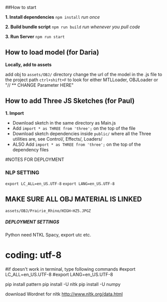 
##How to start

**1. Install dependencies**
`npm install` *run once*

**2. Build bundle script**
`npm run build` *run whenever you pull code*

**3. Run Server**
`npm run start`


## How to load model (for Daria)

**Locally, add to assets**

add obj to `assets/OBJ/` directory
change the url of the model in the .js file to the project path
`ctrl+shift+F` to look for either MTLLoader, OBJLoader or "// ** CHANGE Parameter HERE"  


## How to add Three JS Sketches (for Paul)
**1. Import**
 - Download sketch in the same directory as Main.js
 - Add `import * as THREE from 'three';` on the top of the file
 - Download sketch dependencies inside `public/` where all the Three utilities are, see Control/, Effects/, Loaders/
 - ALSO Add `import * as THREE from 'three';` on the top of the dependency files

#NOTES FOR DEPLOYMENT

### NLP SETTING
`export LC_ALL=en_US.UTF-8`
`export LANG=en_US.UTF-8`


## MAKE SURE ALL OBJ MATERIAL IS LINKED
`assets/OBJ/Prairie_Rhino/HIGH~HZ5.JPGZ`



##### DEPLOYMENT SETTINGS

Python need NTKL
Spacy, export utc etc.

# coding: utf-8
#if doesn't work in terminal, type following commands
#export LC_ALL=en_US.UTF-8
#export LANG=en_US.UTF-8


pip install pattern
pip install -U nltk
pip install -U numpy

download Wordnet for nltk
http://www.nltk.org/data.html
